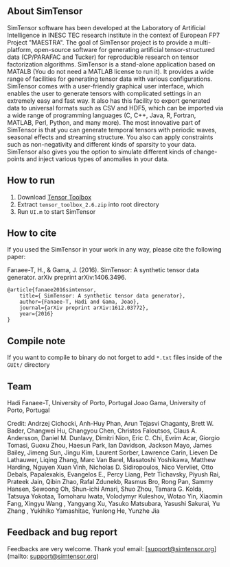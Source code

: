 About SimTensor
-----------------

SimTensor software has been developed at the Laboratory of Artificial Intelligence in INESC TEC research institute in the context of European FP7 Project "MAESTRA". The goal of SimTensor project is to provide a multi-platform, open-source software for generating artificial tensor-structured data (CP/PARAFAC and Tucker) for reproducible research on tensor factorization algorithms. SimTensor is a stand-alone application based on MATALB (You do not need a MATLAB license to run it). It provides a wide range of facilities for generating tensor data with various configurations. SimTensor comes with a user-friendly graphical user interface, which enables the user to generate tensors with complicated settings in an extremely easy and fast way. It also has this facility to export generated data to universal formats such as CSV and HDF5, which can be imported via a wide range of programming languages (C, C++, Java, R, Fortran, MATLAB, Perl, Python, and many more). The most innovative part of SimTensor is that you can generate temporal tensors with periodic waves, seasonal effects and streaming structure. You also can apply constraints such as non-negativity and different kinds of sparsity to your data. SimTensor also gives you the option to simulate different kinds of change-points and inject various types of anomalies in your data.


How to run
----------
1. Download [Tensor Toolbox](http://www.sandia.gov/~tgkolda/TensorToolbox/)
2. Extract `tensor_toolbox_2.6.zip` into root directory
3. Run `UI.m` to start SimTensor

How to cite
-----------

If you used the SimTensor in your work in any way, please cite the following paper:

Fanaee-T, H., & Gama, J. (2016). SimTensor: A synthetic tensor data generator. arXiv preprint arXiv:1406.3496.

```
@article{fanaee2016simtensor,
	title={ SimTensor: A synthetic tensor data generator},
	author={Fanaee-T, Hadi and Gama, Joao},
	journal={arXiv preprint arXiv:1612.03772},
	year={2016}
}
```

Compile note
------------
If you want to compile to binary do not forget to add `*.txt` files inside of the `GUIt/` directory


Team
----
Hadi Fanaee-T, University of Porto, Portugal
Joao Gama, University of Porto, Portugal

Credit: Andrzej Cichocki, Anh-Huy Phan, Arun Tejasvi Chaganty, Brett W. Bader, Changwei Hu, Changyou Chen, Christos Faloutsos, Claus A. Andersson, Daniel M. Dunlavy, Dimitri Nion, Eric C. Chi, Evrim Acar, Giorgio Tomasi, Guoxu Zhou, Haesun Park, Ian Davidson, Jackson Mayo, James Bailey, Jimeng Sun, Jingu Kim, Laurent Sorber, Lawrence Carin, Lieven De Lathauwer, Liqing Zhang, Marc Van Barel, Masatoshi Yoshikawa, Matthew Harding, Nguyen Xuan Vinh, Nicholas D. Sidiropoulos, Nico Vervliet, Otto Debals, Papalexakis, Evangelos E., Percy Liang, Petr Tichavsky, Piyush Rai, Prateek Jain, Qibin Zhao, Rafal Zdunekb, Rasmus Bro, Rong Pan, Sammy Hansen, Sewoong Oh, Shun-ichi Amari, Shuo Zhou, Tamara G. Kolda, Tatsuya Yokotaa, Tomoharu Iwata, Volodymyr Kuleshov, Wotao Yin, Xiaomin Fang, Xingyu Wang , Yangyang Xu, Yasuko Matsubara, Yasushi Sakurai, Yu Zhang , Yukihiko Yamashitac, Yunlong He, Yunzhe Jia


Feedback and bug report
-----------------------
Feedbacks are very welcome. Thank you!
email: [support@simtensor.org](mailto: support@simtensor.org)
